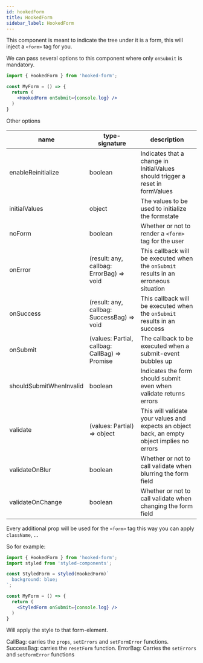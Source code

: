 ```yaml
---
id: hookedForm
title: HookedForm
sidebar_label: HookedForm
---
```


This component is meant to indicate the tree under it is a form, this will inject a
`<form>` tag for you.

We can pass several options to this component where only `onSubmit` is mandatory.

```jsx
import { HookedForm } from 'hooked-form';

const MyForm = () => {
  return (
    <HookedForm onSubmit={console.log} />
  )
}
```

Other options

| name                    | type-signature                                         | description                                                                                   |
|-------------------------|--------------------------------------------------------|-----------------------------------------------------------------------------------------------|
| enableReinitialize      | boolean                                                | Indicates that a change in InitialValues should trigger a reset in formValues                 |
| initialValues           | object                                                 | The values to be used to initialize the formstate                                             |
| noForm                  | boolean                                                | Whether or not to render a `<form>` tag for the user                                          |
| onError                 | (result: any, callbag: ErrorBag) => void               | This callback will be executed when the `onSubmit` results in an erroneous situation          |
| onSuccess               | (result: any, callbag: SuccessBag) => void             | This callback will be executed when the `onSubmit` results in an success                      |
| onSubmit                | (values: Partial<T>, callbag: CallBag) => Promise<any> | The callback to be executed when a submit-event bubbles up                                    |
| shouldSubmitWhenInvalid | boolean                                                | Indicates the form should submit even when validate returns errors                            |
| validate                | (values: Partial<T>) => object                         | This will validate your values and expects an object back, an empty object implies no errors  |
| validateOnBlur          | boolean                                                | Whether or not to call validate when blurring the form field                                  |
| validateOnChange        | boolean                                                | Whether or not to call validate when changing the form field                                  |

Every additional prop will be used for the `<form>` tag this way you can apply `className`, ...

So for example:

```jsx
import { HookedForm } from 'hooked-form';
import styled from 'styled-components';

const StyledForm = styled(HookedForm)`
  background: blue;
`;

const MyForm = () => {
  return (
    <StyledForm onSubmit={console.log} />
  )
}
```

Will apply the style to that form-element.

CallBag: carries the `props`, `setErrors` and `setFormError` functions.
SuccessBag: carries the `resetForm` function.
ErrorBag: Carries the `setErrors` and `setFormError` functions
